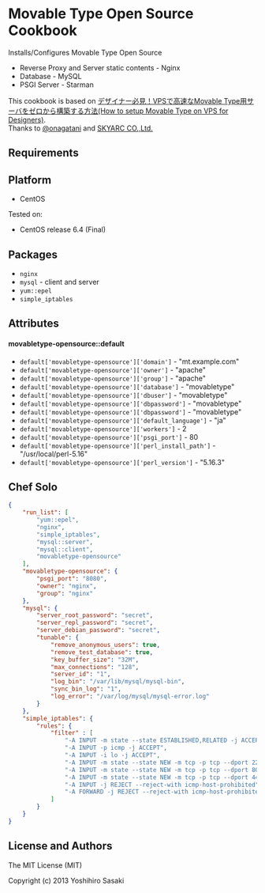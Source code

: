 Movable Type Open Source Cookbook
=================================

Installs/Configures Movable Type Open Source

* Reverse Proxy and Server static contents - Nginx
* Database - MySQL
* PSGI Server - Starman

This cookbook is based on [デザイナー必見！VPSで高速なMovable Type用サーバをゼロから構築する方法(How to setup Movable Type on VPS for Designers)](http://www.skyarc.co.jp/engineerblog/entry/movabletype_psgi_mysql.html).  
Thanks to [@onagatani](https://twitter.com/onagatani) and [SKYARC CO.,Ltd.](http://www.skyarc.co.jp)

Requirements
------------

Platform
--------

* CentOS

Tested on:

* CentOS release 6.4 (Final)

Packages
--------

* `nginx`
* `mysql` - client and server
* `yum::epel`
* `simple_iptables`

Attributes
----------

#### movabletype-opensource::default

* `default['movabletype-opensource']['domain']` - "mt.example.com"
* `default['movabletype-opensource']['owner']` - "apache"
* `default['movabletype-opensource']['group']` - "apache"
* `default['movabletype-opensource']['database']` - "movabletype"
* `default['movabletype-opensource']['dbuser']` - "movabletype"
* `default['movabletype-opensource']['dbpassword']` - "movabletype"
* `default['movabletype-opensource']['dbpassword']` - "movabletype"
* `default['movabletype-opensource']['default_language']` - "ja"
* `default['movabletype-opensource']['workers']` - 2
* `default['movabletype-opensource']['psgi_port']` - 80
* `default['movabletype-opensource']['perl_install_path']` - "/usr/local/perl-5.16"
* `default['movabletype-opensource']['perl_version']` - "5.16.3"

Chef Solo
---------
```json
{
    "run_list": [
        "yum::epel",
        "nginx",
        "simple_iptables",
        "mysql::server",
        "mysql::client",
        "movabletype-opensource"
    ],
    "movabletype-opensource": {
        "psgi_port": "8080",
        "owner": "nginx",
        "group": "nginx"
    },
    "mysql": {
        "server_root_password": "secret",
        "server_repl_password": "secret",
        "server_debian_password": "secret",
        "tunable": {
            "remove_anonymous_users": true,
            "remove_test_database": true,
            "key_buffer_size": "32M",
            "max_connections": "128",
            "server_id": "1",
            "log_bin": "/var/lib/mysql/mysql-bin",
            "sync_bin_log": "1",
            "log_error": "/var/log/mysql/mysql-error.log"
        }
    },
    "simple_iptables": {
        "rules": {
            "filter" : [
                "-A INPUT -m state --state ESTABLISHED,RELATED -j ACCEPT",
                "-A INPUT -p icmp -j ACCEPT",
                "-A INPUT -i lo -j ACCEPT",
                "-A INPUT -m state --state NEW -m tcp -p tcp --dport 22 -j ACCEPT",
                "-A INPUT -m state --state NEW -m tcp -p tcp --dport 80 -j ACCEPT",
                "-A INPUT -m state --state NEW -m tcp -p tcp --dport 443 -j ACCEPT",
                "-A INPUT -j REJECT --reject-with icmp-host-prohibited",
                "-A FORWARD -j REJECT --reject-with icmp-host-prohibited"
            ]
        }
    }
}
```

License and Authors
-------------------

The MIT License (MIT)

Copyright (c) 2013 Yoshihiro Sasaki
